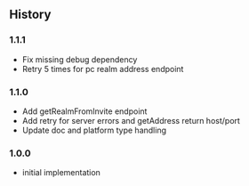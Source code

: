 ## History

### 1.1.1
* Fix missing debug dependency
* Retry 5 times for pc realm address endpoint

### 1.1.0

* Add getRealmFromInvite endpoint
* Add retry for server errors and getAddress return host/port
* Update doc and platform type handling

### 1.0.0

* initial implementation

